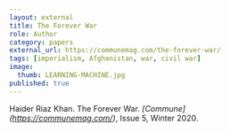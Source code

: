 ```yaml
---
layout: external
title: The Forever War
role: Author
category: papers
external_url: https://communemag.com/the-forever-war/
tags: [imperialism, Afghanistan, war, civil war]
image:
  thumb: LEARNING-MACHINE.jpg
published: true
---
```


[comment]: <>

Haider Riaz Khan. The Forever War. *[Commune] (https://communemag.com/)*, Issue 5, Winter 2020.